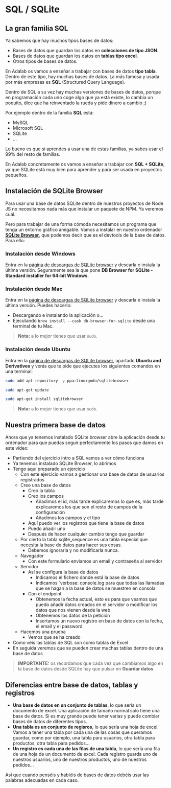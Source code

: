 # SQL / SQLite

## La gran familia SQL

Ya sabemos que hay muchos tipos bases de datos:

- Bases de datos que guardan los datos en **colecciones de tipo JSON**.
- Bases de datos que guardan los datos en **tablas tipo excel**.
- Otros tipos de bases de datos.

En Adalab os vamos a enseñar a trabajar con bases de datos **tipo tabla**. Dentro de este tipo, hay muchas bases de datos. La más famosa y usada por más empresas es **SQL** (Structured Query Language).

Dentro de SQL a su vez hay muchas versiones de bases de datos, porque en programación cada uno coge algo que ya está existe, lo cambia un poquito, dice que ha reinventado la rueda y pide dinero a cambio ;)

Por ejemplo dentro de la familia **SQL** está:

- MySQL
- Microsoft SQL
- SQLite
- ...

Lo bueno es que si aprendes a usar una de estas familias, ya sabes usar el 99% del resto de familias.

En Adalab concretamente os vamos a enseñar a trabajar con **SQL + SQLite**, ya que SQLite está muy bien para aprender y para ser usada en proyectos pequeños.

## Instalación de SQLite Browser

Para usar una base de datos SQLite dentro de nuestros proyectos de Node JS no necesitamos nada más que instalar un paquete de NPM. Ya veremos cuál.

Pero para trabajar de una forma cómoda necesitamos un programa que tenga un entorno gráfico amigable. Vamos a instalar en nuestro ordenador [**SQLite Browser**](https://sqlitebrowser.org/), que podemos decir que es el devtools de la base de datos. Para ello:

### Instalación desde Windows

Entra en la [página de descargas de SQLite browser](https://sqlitebrowser.org/dl/) y descarla e instala la última versión. Seguramente sea la que pone **DB Browser for SQLite - Standard installer for 64-bit Windows**.

### Instalación desde Mac

Entra en la [página de descargas de SQLite browser](https://sqlitebrowser.org/dl/) y descarla e instala la última versión. Puedes hacerlo:

- Descargando e instalando la aplicación o...
- Ejecutando `brew install --cask db-browser-for-sqlite` desde una terminal de tu Mac.

> **Nota:** a lo mejor tienes que usar `sudo`.

### Instalación desde Ubuntu

Entra en la [página de descargas de SQLite browser](https://sqlitebrowser.org/dl/), apartado **Ubuntu and Derivatives** y verás que te pide que ejecutes los siguientes comandos en una terminal:

```bash
sudo add-apt-repository -y ppa:linuxgndu/sqlitebrowser
```

```bash
sudo apt-get update
```

```bash
sudo apt-get install sqlitebrowser
```

> **Nota:** a lo mejor tienes que usar `sudo`.

## Nuestra primera base de datos

Ahora que ya tenemos instalado SQLite browser abre la aplicación desde tu ordenador para que puedas seguir perfectamente los pasos que damos en este vídeo:

- Partiendo del ejercicio intro a SQL vamos a ver cómo funciona
- Ya tenemos instalado SQLite Browser, lo abrimos
- Tengo aquí preparado un ejercicio
   - Con este ejercicio vamos a gestionar una base de datos de usuarios registrados
   - Creo una base de datos
      - Creo la tabla
      - Creo los campos
         - Añadimos el id, más tarde explicaremos lo que es, más tarde explicaremos los que son el resto de campos de la configuración
         - Añadimos los campos y el tipo
      - Aquí puedo ver los registros que tiene la base de datos
      - Puedo añadir uno
      - Después de hacer cualquier cambio tengo que guardar
   - Por cierto la tabla sqlite_sequence es una tabla especial que necesita la base de datos para hacer sus cosas.
      - Debemos ignorarla y no modificarla nunca.
   - Navegador
      - Con este formulario enviamos un email y contraseña al servidor
   - Servidor
      - Así se configura la base de datos
         - Indicamos el fichero donde está la base de datos
         - Indicamos `verbose: console.log para que todas las llamadas que se hagan a la base de datos se muestren en consola
      - Con el endpoint
         - Obtenemos la fecha actual, esto es para que veamos que puedo añadir datos creados en el servidor o modificar los datos que nos vienen desde la web
         - Obtenemos los datos de la petición
         - Insertamos un nuevo registro en base de datos con la fecha, el email y el password
   - Hacemos una prueba
      - Vemos que se ha creado
- Como véis las tablas de SQL son como tablas de Excel
- En seguida veremos que se pueden crear muchas tablas dentro de una base de datos

> **IMPORTANTE:** os recordamos que cada vez que cambiamos algo en la base de datos desde SQLite hay que pulsar en **Guardar datos**.

## Diferencias entre base de datos, tablas y registros

- **Una base de datos en un conjunto de tablas**, lo que sería un documento de excel. Una aplicación de tamaño normal solo tiene una base de datos. Si es muy grande puede tener varias y puede combiar bases de datos de diferentes tipos.
- **Una tabla es un conjunto de regisros**, lo que sería una hoja de excel. Vamos a tener una tabla por cada una de las cosas que queramos guardar, como por ejemplo, una tabla para usuarios, otra tabla para productos, otra tabla para pedidos...
- **Un registro es cada una de las filas de una tabla**, lo que sería una fila de una hoja de un documento de excel. Cada registro guarda uno de nuestros usuarios, uno de nuestros productos, uno de nuestros pedidos...

Así que cuando penséis y habléis de bases de datos debéis usar las palabras adecuadas en cada caso.